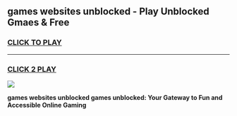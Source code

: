
## games websites unblocked - Play Unblocked Gmaes & Free
<h3>
<a href="https://premium.freeplayer.one?title=games_websites_unblocked&ref=20F">CLICK TO PLAY</a></h3>
<hr>

<h3>
<a href="https://premium.freeplayer.one?title=games_websites_unblocked&ref=20F">CLICK 2 PLAY</a>
  
</h3>

<a href="https://premium.freeplayer.one?title=games_websites_unblocked&ref=20F/"><img src="https://clearcache.store/games.png"></a>


**games websites unblocked games unblocked: Your Gateway to Fun and Accessible Online Gaming**
